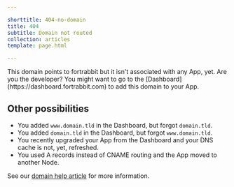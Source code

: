 ```yaml
---

shorttitle: 404-no-domain
title: 404
subtitle: Domain not routed
collection: articles
template: page.html

---
```


<p class="type-l">
    This domain points to fortrabbit but it isn't associated with any App, yet. Are you the developer? You might want to go to the [Dashboard](https://dashboard.fortrabbit.com) to add this domain to your App.
</p>

## Other possibilities

* You added `www.domain.tld` in the Dashboard, but forgot `domain.tld`.
* You added `domain.tld` in the Dashboard, but forgot `www.domain.tld`.
* You recently upgraded your App from the Dashboard and your DNS cache is not, yet, refreshed.
* You used A records instead of CNAME routing and the App moved to another Node.

See our [domain help article](https://help.fortrabbit.com/about-domains) for more information.
